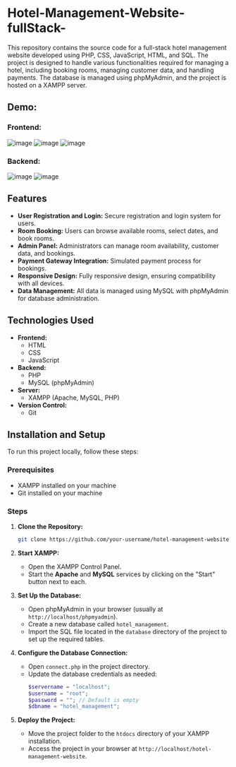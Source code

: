 # Hotel-Management-Website-fullStack-
This repository contains the source code for a full-stack hotel management website developed using PHP, CSS, JavaScript, HTML, and SQL. The project is designed to handle various functionalities required for managing a hotel, including booking rooms, managing customer data, and handling payments. The database is managed using phpMyAdmin, and the project is hosted on a XAMPP server.

## Demo:
### Frontend:
![image](https://github.com/user-attachments/assets/88be5b8f-eec2-4cca-beb0-d82b63ed6c3f)
![image](https://github.com/user-attachments/assets/80a3a42c-6ac9-4eeb-b0b2-19488914e612)
![image](https://github.com/user-attachments/assets/ba91a46b-d4a7-4996-8ff1-e62008a699e5)

### Backend:
![image](https://github.com/user-attachments/assets/067508ca-c6b7-414c-b5a5-418f1611789f) ![image](https://github.com/user-attachments/assets/a0b84e43-a530-4a66-9f38-eb29d532b2f1)


## Features

- **User Registration and Login:** Secure registration and login system for users.
- **Room Booking:** Users can browse available rooms, select dates, and book rooms.
- **Admin Panel:** Administrators can manage room availability, customer data, and bookings.
- **Payment Gateway Integration:** Simulated payment process for bookings.
- **Responsive Design:** Fully responsive design, ensuring compatibility with all devices.
- **Data Management:** All data is managed using MySQL with phpMyAdmin for database administration.

## Technologies Used

- **Frontend:**
  - HTML
  - CSS
  - JavaScript
- **Backend:**
  - PHP
  - MySQL (phpMyAdmin)
- **Server:**
  - XAMPP (Apache, MySQL, PHP)
- **Version Control:**
  - Git

## Installation and Setup

To run this project locally, follow these steps:

### Prerequisites

- XAMPP installed on your machine
- Git installed on your machine

### Steps

1. **Clone the Repository:**
   ```bash
   git clone https://github.com/your-username/hotel-management-website.git ````
2. **Start XAMPP:**
   - Open the XAMPP Control Panel.
   - Start the **Apache** and **MySQL** services by clicking on the "Start" button next to each.

3. **Set Up the Database:**
   - Open phpMyAdmin in your browser (usually at `http://localhost/phpmyadmin`).
   - Create a new database called `hotel_management`.
   - Import the SQL file located in the `database` directory of the project to set up the required tables.

4. **Configure the Database Connection:**
   - Open `connect.php` in the project directory.
   - Update the database credentials as needed:
     ```php
     $servername = "localhost";
     $username = "root";
     $password = ""; // Default is empty
     $dbname = "hotel_management";
     ```

5. **Deploy the Project:**
   - Move the project folder to the `htdocs` directory of your XAMPP installation.
   - Access the project in your browser at `http://localhost/hotel-management-website`.
   
